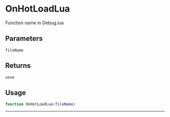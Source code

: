 # OnHotLoadLua
Function name in Debug.lua
## Parameters
`fileName`
## Returns
`none`
## Usage
```lua
function OnHotLoadLua(fileName)
```
---
